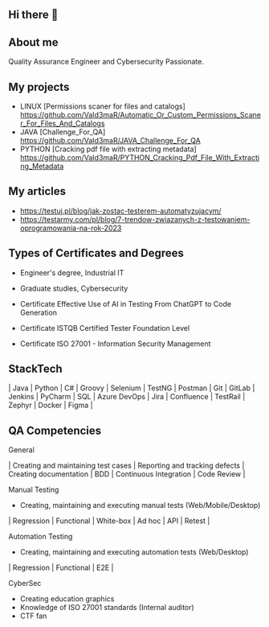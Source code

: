## Hi there 👋

## About me
Quality Assurance Engineer and Cybersecurity Passionate.

## My projects
-  LINUX [Permissions scaner for files and catalogs]
   https://github.com/VaId3maR/Automatic_Or_Custom_Permissions_Scaner_For_Files_And_Catalogs
-  JAVA [Challenge_For_QA]
   https://github.com/VaId3maR/JAVA_Challenge_For_QA
- PYTHON [Cracking pdf file with extracting metadata]
   https://github.com/VaId3maR/PYTHON_Cracking_Pdf_File_With_Extracting_Metadata

## My articles
+ https://testuj.pl/blog/jak-zostac-testerem-automatyzujacym/
+ https://testarmy.com/pl/blog/7-trendow-zwiazanych-z-testowaniem-oprogramowania-na-rok-2023

## Types of Certificates and Degrees
+ Engineer's degree, Industrial IT
+ Graduate studies, Cybersecurity

+ Certificate Effective Use of AI in Testing From ChatGPT to Code Generation
+ Certificate ISTQB Certified Tester Foundation Level
+ Certificate ISO 27001 - Information Security Management

## StackTech
| Java | Python | C# | Groovy | Selenium | TestNG | Postman | Git | GitLab | Jenkins | PyCharm | SQL | Azure DevOps | Jira | Confluence | TestRail | Zephyr | Docker | Figma |

## QA Competencies
General

| Creating and maintaining test cases | Reporting and tracking defects | Creating documentation | BDD | Continuous Integration | Code Review |

Manual Testing
+ Creating, maintaining and executing manual tests (Web/Mobile/Desktop)

| Regression | Functional | White-box | Ad hoc | API | Retest |

Automation Testing
+ Creating, maintaining and executing automation tests (Web/Desktop)

| Regression | Functional | E2E |

CyberSec
+ Creating education graphics
+ Knowledge of ISO 27001 standards (Internal auditor)
+ CTF fan





